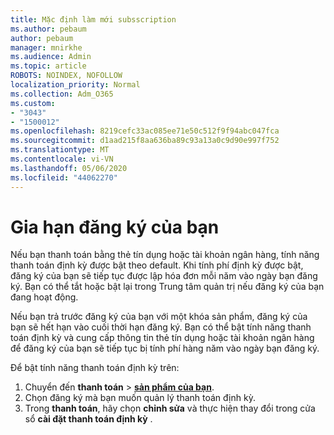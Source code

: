 ```yaml
---
title: Mặc định làm mới subsscription
ms.author: pebaum
author: pebaum
manager: mnirkhe
ms.audience: Admin
ms.topic: article
ROBOTS: NOINDEX, NOFOLLOW
localization_priority: Normal
ms.collection: Adm_O365
ms.custom:
- "3043"
- "1500012"
ms.openlocfilehash: 8219cefc33ac085ee71e50c512f9f94abc047fca
ms.sourcegitcommit: d1aad215f8aa636ba89c93a13a0c9d90e997f752
ms.translationtype: MT
ms.contentlocale: vi-VN
ms.lasthandoff: 05/06/2020
ms.locfileid: "44062270"
---
```

# <a name="renewing-your-subscription"></a>Gia hạn đăng ký của bạn

Nếu bạn thanh toán bằng thẻ tín dụng hoặc tài khoản ngân hàng, tính năng thanh toán định kỳ được bật theo default. Khi tính phí định kỳ được bật, đăng ký của bạn sẽ tiếp tục được lập hóa đơn mỗi năm vào ngày bạn đăng ký. Bạn có thể tắt hoặc bật lại trong Trung tâm quản trị nếu đăng ký của bạn đang hoạt động.

Nếu bạn trả trước đăng ký của bạn với một khóa sản phẩm, đăng ký của bạn sẽ hết hạn vào cuối thời hạn đăng ký. Bạn có thể bật tính năng thanh toán định kỳ và cung cấp thông tin thẻ tín dụng hoặc tài khoản ngân hàng để đăng ký của bạn sẽ tiếp tục bị tính phí hàng năm vào ngày bạn đăng ký.

Để bật tính năng thanh toán định kỳ trên: 

1. Chuyển đến **thanh toán** > **[sản phẩm của bạn](https://go.microsoft.com/fwlink/p/?linkid=842054)**.
2. Chọn đăng ký mà bạn muốn quản lý thanh toán định kỳ.
3. Trong **thanh toán**, hãy chọn **chỉnh sửa** và thực hiện thay đổi trong cửa sổ **cài đặt thanh toán định kỳ** . 
